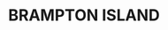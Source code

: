 ---
facts:
- Brampton Island is located in the Cumberland Islands group within the Great Barrier
  Reef Marine Park.
- The island is approximately 600 hectares (1,500 acres) in size.
- Brampton Island was once a popular tourist destination with a resort.
- The resort closed in 2011 after being damaged by Cyclone Yasi.
- The island is known for its white sandy beaches and fringing coral reefs.
- There are several walking trails on the island, including a challenging hike to
  the summit of Brampton Peak.
- The island is home to a variety of wildlife, including wallabies, turtles, and numerous
  bird species.
- The waters surrounding Brampton Island offer opportunities for snorkeling, diving,
  and fishing.
- The island is accessible by boat or helicopter.
- Brampton Island is a popular spot for weddings and other special events.
historical_events:
- date: 1960s
  name: Opening of Brampton Island Resort
- date: '2011'
  name: Cyclone Yasi damage and resort closure
lastmod: '2025-04-13T11:12:24+00:00'
latitude: -20.808597
layout: suburb
longitude: 149.271699
notable_people: []
postcode: '4741'
state: QLD
title: BRAMPTON ISLAND
tourist_locations:
- name: Brampton Peak
- name: Turtle Beach
- name: Sunset Beach
- name: Dinghy Bay
url: /qld/brampton-island/
---